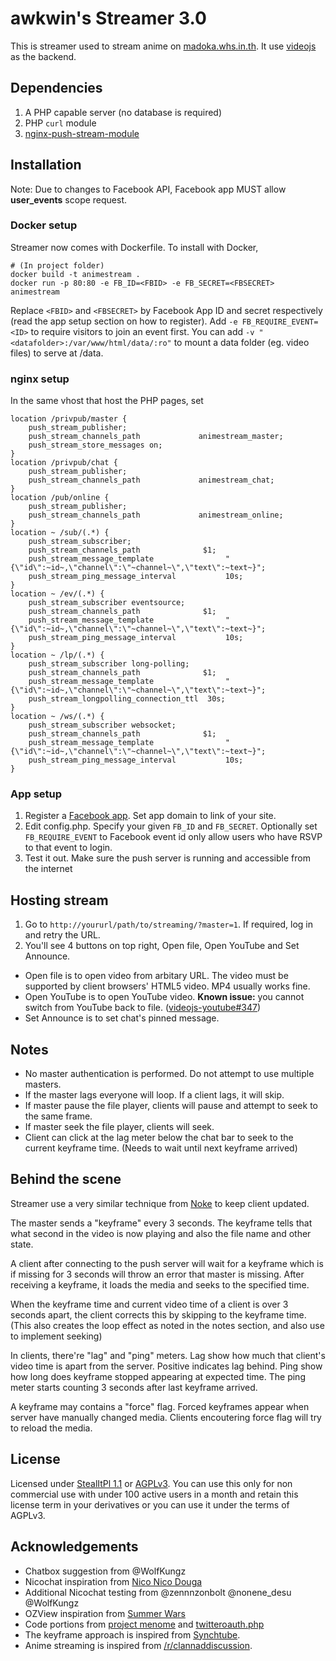 # awkwin's Streamer 3.0

This is streamer used to stream anime on [madoka.whs.in.th](http://madoka.whs.in.th/streaming/). It use [videojs](https://videojs.com) as the backend.

## Dependencies

1. A PHP capable server (no database is required)
2. PHP `curl` module
3. [nginx-push-stream-module](https://github.com/wandenberg/nginx-push-stream-module)

## Installation

Note: Due to changes to Facebook API, Facebook app MUST allow **user_events** scope request.

### Docker setup

Streamer now comes with Dockerfile. To install with Docker,

```
# (In project folder)
docker build -t animestream .
docker run -p 80:80 -e FB_ID=<FBID> -e FB_SECRET=<FBSECRET> animestream
```

Replace `<FBID>` and `<FBSECRET>` by Facebook App ID and secret respectively (read the app setup section on how to register). Add `-e FB_REQUIRE_EVENT=<ID>` to require visitors to join an event first. You can add `-v "<datafolder>:/var/www/html/data/:ro"` to mount a data folder (eg. video files) to serve at /data.

### nginx setup

In the same vhost that host the PHP pages, set

~~~~~~~
location /privpub/master {
	push_stream_publisher;
	push_stream_channels_path             animestream_master;
	push_stream_store_messages on;
}
location /privpub/chat {
	push_stream_publisher;
	push_stream_channels_path             animestream_chat;
}
location /pub/online {
	push_stream_publisher;
	push_stream_channels_path             animestream_online;
}
location ~ /sub/(.*) {
	push_stream_subscriber;
	push_stream_channels_path              $1;
	push_stream_message_template                "{\"id\":~id~,\"channel\":\"~channel~\",\"text\":~text~}";
	push_stream_ping_message_interval           10s;
}
location ~ /ev/(.*) {
	push_stream_subscriber eventsource;
	push_stream_channels_path              $1;
	push_stream_message_template                "{\"id\":~id~,\"channel\":\"~channel~\",\"text\":~text~}";
	push_stream_ping_message_interval           10s;
}
location ~ /lp/(.*) {
	push_stream_subscriber long-polling;
	push_stream_channels_path              $1;
	push_stream_message_template                "{\"id\":~id~,\"channel\":\"~channel~\",\"text\":~text~}";
	push_stream_longpolling_connection_ttl	30s;
}
location ~ /ws/(.*) {
	push_stream_subscriber websocket;
	push_stream_channels_path              $1;
	push_stream_message_template                "{\"id\":~id~,\"channel\":\"~channel~\",\"text\":~text~}";
	push_stream_ping_message_interval           10s;
}
~~~~~~~

### App setup

1. Register a [Facebook app](http://developers.facebook.com). Set app domain to link of your site.
2. Edit config.php. Specify your given `FB_ID` and `FB_SECRET`. Optionally set `FB_REQUIRE_EVENT` to Facebook event id only allow users who have RSVP to that
event to login.
3. Test it out. Make sure the push server is running and accessible from the internet

## Hosting stream

1. Go to `http://yoururl/path/to/streaming/?master=1`. If required, log in and retry the URL.
2. You'll see 4 buttons on top right, Open file, Open YouTube and Set Announce.

- Open file is to open video from arbitary URL. The video must be supported by client browsers' HTML5 video. MP4 usually works fine.
- Open YouTube is to open YouTube video. **Known issue:** you cannot switch from YouTube back to file. ([videojs-youtube#347](https://github.com/eXon/videojs-youtube/issues/347))
- Set Announce is to set chat's pinned message.

## Notes

- No master authentication is performed. Do not attempt to use multiple masters.
- If the master lags everyone will loop. If a client lags, it will skip.
- If master pause the file player, clients will pause and attempt to seek to the same frame.
- If master seek the file player, clients will seek.
- Client can click at the lag meter below the chat bar to seek to the current keyframe time. (Needs to wait until next keyframe arrived)

## Behind the scene

Streamer use a very similar technique from [Noke](https://github.com/whs/Noke) to keep client updated.

The master sends a "keyframe" every 3 seconds. The keyframe tells that what second in the video is now playing and also the file name and other state.

A client after connecting to the push server will wait for a keyframe which is if missing for 3 seconds will throw an error that master is missing. After receiving a keyframe, it loads the media and seeks to the specified time.

When the keyframe time and current video time of a client is over 3 seconds apart, the client corrects this by skipping to the keyframe time. (This also creates the loop effect as noted in the notes section, and also use to implement seeking)

In clients, there're "lag" and "ping" meters. Lag show how much that client's video time is apart from the server. Positive indicates lag behind. Ping show how long does keyframe stopped appearing at expected time. The ping meter starts counting 3 seconds after last keyframe arrived.

A keyframe may contains a "force" flag. Forced keyframes appear when server have manually changed media. Clients encoutering force flag will try to reload the media.

## License

Licensed under [StealItPl 1.1](https://github.com/whs/whs.github.com/blob/master/LICENSE) or [AGPLv3](http://www.gnu.org/licenses/agpl.html). You can use this only for non commercial use with under 100 active users in a month and retain this license term in your derivatives or you can use it under the terms of AGPLv3.

## Acknowledgements

- Chatbox suggestion from @WolfKungz
- Nicochat inspiration from [Nico Nico Douga](http://nicovideo.jp)
- Additional Nicochat testing from @zennnzonbolt @nonene_desu @WolfKungz
- OZView inspiration from [Summer Wars](http://menome.in.th/anime/summerwars)
- Code portions from [project menome](http://menome.in.th) and [twitteroauth.php](https://github.com/abraham/twitteroauth)
- The keyframe approach is inspired from [Synchtube](http://synchtube.com).
- Anime streaming is inspired from [/r/clannaddiscussion](http://www.reddit.com/r/clannaddiscussion).

